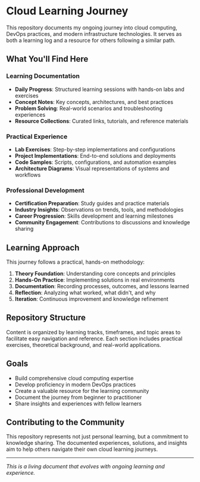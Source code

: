 # Cloud Learning Journey

This repository documents my ongoing journey into cloud computing, DevOps practices, and modern infrastructure technologies. It serves as both a learning log and a resource for others following a similar path.

## What You'll Find Here

### Learning Documentation
- **Daily Progress**: Structured learning sessions with hands-on labs and exercises
- **Concept Notes**: Key concepts, architectures, and best practices
- **Problem Solving**: Real-world scenarios and troubleshooting experiences
- **Resource Collections**: Curated links, tutorials, and reference materials

### Practical Experience
- **Lab Exercises**: Step-by-step implementations and configurations
- **Project Implementations**: End-to-end solutions and deployments
- **Code Samples**: Scripts, configurations, and automation examples
- **Architecture Diagrams**: Visual representations of systems and workflows

### Professional Development
- **Certification Preparation**: Study guides and practice materials
- **Industry Insights**: Observations on trends, tools, and methodologies
- **Career Progression**: Skills development and learning milestones
- **Community Engagement**: Contributions to discussions and knowledge sharing

## Learning Approach

This journey follows a practical, hands-on methodology:

1. **Theory Foundation**: Understanding core concepts and principles
2. **Hands-On Practice**: Implementing solutions in real environments
3. **Documentation**: Recording processes, outcomes, and lessons learned
4. **Reflection**: Analyzing what worked, what didn't, and why
5. **Iteration**: Continuous improvement and knowledge refinement

## Repository Structure

Content is organized by learning tracks, timeframes, and topic areas to facilitate easy navigation and reference. Each section includes practical exercises, theoretical background, and real-world applications.

## Goals

- Build comprehensive cloud computing expertise
- Develop proficiency in modern DevOps practices
- Create a valuable resource for the learning community
- Document the journey from beginner to practitioner
- Share insights and experiences with fellow learners

## Contributing to the Community

This repository represents not just personal learning, but a commitment to knowledge sharing. The documented experiences, solutions, and insights aim to help others navigate their own cloud learning journeys.

---

*This is a living document that evolves with ongoing learning and experience.*
